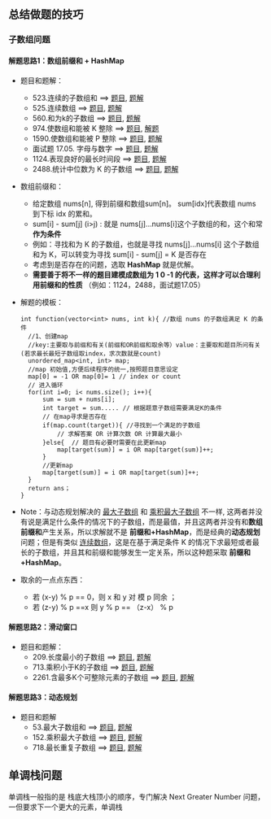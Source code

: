 
## 总结做题的技巧

### 子数组问题 

#### 解题思路1：**数组前缀和 + HashMap**

- 题目和题解：
  - 523.连续的子数组和 ==> [题目](https://leetcode.cn/problems/continuous-subarray-sum/), [题解](https://github.com/xiewende/CPlusPlus_Algorithm/blob/main/array/five-two-three.cpp)
  - 525.连续数组 ==> [题目](https://leetcode.cn/problems/contiguous-array/), [题解](https://github.com/xiewende/CPlusPlus_Algorithm/blob/main/array/five-two-five.cpp)
  - 560.和为k的子数组 ==> [题目](https://leetcode.cn/problems/subarray-sum-equals-k/), [题解](https://github.com/xiewende/CPlusPlus_Algorithm/blob/main/array/five-six-zero.cpp)
  - 974.使数组和能被 K 整除 ==> [题目](https://leetcode.cn/problems/subarray-sums-divisible-by-k/), [解题](https://github.com/xiewende/CPlusPlus_Algorithm/blob/main/array/nine-seven-four.cpp)
  - 1590.使数组和能被 P 整除 ==> [题目](https://leetcode.cn/problems/make-sum-divisible-by-p/), [题解](https://github.com/xiewende/CPlusPlus_Algorithm/blob/main/array/one-five-nine-zero.cpp)
  - 面试题 17.05. 字母与数字 ==> [题目](https://leetcode.cn/problems/find-longest-subarray-lcci/), [题解](https://github.com/xiewende/CPlusPlus_Algorithm/blob/main/array/one-seven-zero-five.cpp)
  - 1124.表现良好的最长时间段 ==> [题目](https://leetcode.cn/problems/longest-well-performing-interval/), [题解](https://github.com/xiewende/CPlusPlus_Algorithm/blob/main/array/one-one-two-four.cpp)
  - 2488.统计中位数为 K 的子数组 ==> [题目](https://leetcode.cn/problems/count-subarrays-with-median-k/), [题解](https://github.com/xiewende/CPlusPlus_Algorithm/blob/main/array/two-four-eight-eight.cpp)
  
- 数组前缀和：
  - 给定数组 nums[n], 得到前缀和数组sum[n]。 sum[idx]代表数组 nums 到下标 idx 的累和。
  - sum[i] - sum[j] (i>j) : 就是 nums[j]...nums[i]这个子数组的和，这个和常 **作为条件**
  - 例如：寻找和为 K 的子数组，也就是寻找 nums[j]...nums[i] 这个子数组和为 K，可以转变为寻找 sum[i] - sum[j] = K 是否存在
  - 考虑到是否存在的问题，选取 **HashMap** 就是优解。
  - **需要善于将不一样的题目建模成数组为 1 0 -1 的代表，这样才可以合理利用前缀和的性质** （例如：1124，2488，面试题17.05）
  
- 解题的模板：

  ```
  int function(vector<int> nums, int k){ //数组 nums 的子数组满足 K 的条件
  	//1、创建map
  	//key:主要取与前缀和有关(前缀和OR前缀和取余等）value：主要取和题目所问有关(若求最长最短子数组取index，求次数就是count)
  	unordered_map<int, int> map; 
  	//map 初始值,方便后续程序的统一,按照题目意思设定
  	map[0] = -1 OR map[0]= 1 // index or count
  	// 进入循环
  	for(int i=0; i< nums.size(); i++){
  		sum = sum + nums[i];
  		int target = sum..... // 根据题意子数组需要满足K的条件
  		// 在map寻求是否存在
  		if(map.count(target)){ //寻找到一个满足的子数组
  			// 求解答案 OR 计算次数 OR 计算最大最小
  		}else{  // 题目有必要时需要在此更新map
  			map[target(sum)] = i OR map[target(sum)]++;
  		}
  		//更新map
  		map[target(sum)] = i OR map[target(sum)]++;
  	}
  	return ans；
  }
  ```

- Note：与动态规划解决的 [最大子数组](https://leetcode.cn/problems/lian-xu-zi-shu-zu-de-zui-da-he-lcof/description/) 和 [乘积最大子数组](https://leetcode.cn/problems/maximum-product-subarray/description/) 不一样, 这两者并没有说是满足什么条件的情况下的子数组，而是最值，并且这两者并没有和**数组前缀和**产生关系，所以求解就不是 **前缀和+HashMap**，而是经典的**动态规划**问题；但是有类似 [连续数组](https://leetcode.cn/problems/contiguous-array/)，这是在基于满足条件 K 的情况下求最短或者最长的子数组，并且其和前缀和能够发生一定关系，所以这种题采取 **前缀和+HashMap**。
- 取余的一点点东西： 
  - 若 (x-y) % p == 0，则 x 和 y 对 模 p 同余 ；
  - 若 (z-y) % p ==x 则 y % p  == （z-x） % p



#### 解题思路2：滑动窗口

- 题目和题解：
  - 209.长度最小的子数组 ==> [题目](https://leetcode.cn/problems/minimum-size-subarray-sum/), [题解]()
  - 713.乘积小于K的子数组 ==> [题目](https://leetcode-cn.com/problems/subarray-product-less-than-k/), [题解]()
  - 2261.含最多K个可整除元素的子数组 ==> [题目](https://leetcode.cn/problems/k-divisible-elements-subarrays/), [题解]()

#### 解题思路3：动态规划

- 题目和题解
  - 53.最大子数组和 ==> [题目](https://leetcode-cn.com/problems/maximum-subarray/), [题解]()
  - 152.乘积最大子数组 ==> [题目](https://leetcode-cn.com/problems/maximum-product-subarray/), [题解]()
  - 718.最长重复子数组 ==> [题目](https://leetcode-cn.com/problems/maximum-length-of-repeated-subarray/), [题解]()


## 单调栈问题
  单调栈一般指的是 栈底大栈顶小的顺序，专门解决 Next Greater Number 问题，一但要求下一个更大的元素，单调栈